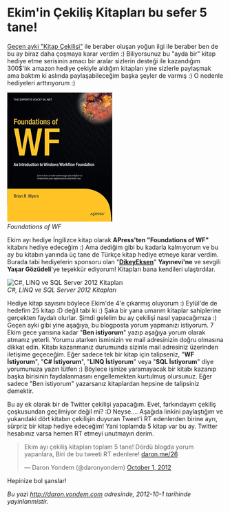 # Ekim'in Çekiliş Kitapları bu sefer 5 tane!
[Geçen ayki "Kitap
Çekilişi"](http://daron.yondem.com/tr/post/Eylul_un_Cekilis_Kitabi_Server_AppFabric)
ile beraber oluşan yoğun ilgi ile beraber ben de bu ay biraz daha
çoşmaya karar verdim :) Biliyorsunuz bu "ayda bir" kitap hediye etme
serisinin amacı bir aralar sizlerin desteği ile kazandığım 300\$'lık
amazon hediye çekiyle aldığım kitapları yine sizlerle paylaşmak ama
baktım ki aslında paylaşabileceğim başka şeyler de varmış :) O nedenle
hediyeleri arttırıyorum :)

![Foundations of WF](media/Ekim_in_Cekilis_Kitablari_bu_sefer_5_tane/wf.jpg)\
*Foundations of WF*

Ekim ayı hediye İngilizce kitap olarak **APress'ten "Foundations of
WF"** kitabını hediye edeceğim :) Ama dediğim gibi bu kadarla kalmıyorum
ve bu ay bu kitabın yanında üç tane de Türkçe kitap hediye etmeye karar
verdim. Burada tabi hediyelerin sponsoru olan
"[**DikeyEksen**](http://www.dikeyeksen.com/)" **Yayınevi'ne** ve
sevgili **Yaşar Gözüdeli**'ye teşekkür ediyorum! Kitapları bana
kendileri ulaştırdılar.

![C\#, LINQ ve SQL Server 2012
Kitapları](media/Ekim_in_Cekilis_Kitablari_bu_sefer_5_tane/kitaplar.jpg)\
*C\#, LINQ ve SQL Server 2012 Kitapları*

Hediye kitap sayısını böylece Ekim'de 4'e çıkarmış oluyorum :) Eylül'de
de hedefim 25 kitap :D değil tabi ki :) Şaka bir yana umarım kitaplar
sahiplerine gerçekten faydalı olurlar. Şimdi gelelim bu ay çekilişi
nasıl yapacağımıza :) Geçen ayki gibi yine aşağıya, bu blogposta yorum
yapmanızı istiyorum. 7 Ekim gece yarısına kadar "**Ben istiyorum**"
yazıp aşağıya yorum olarak atmanız yeterli. Yorumu atarken isminizin ve
mail adresinizin doğru olmasına dikkat edin. Kitabı kazanmanız durumunda
sizinle mail adresiniz üzerinden iletişime geçeceğim. Eğer sadece tek
bir kitap için talipseniz, "**WF İstiyorum**", "**C\# İstiyorum**",
"**LINQ İstiyorum**" veya "**SQL İstiyorum**" diye yorumunuza yazın
lütfen :) Böylece işinize yaramayacak bir kitabı kazanıp başka birisinin
faydalanmasını engellemekten kurtulmuş olursunuz. Eğer sadece "Ben
istiyorum" yazarsanız kitaplardan hepsine de talipsiniz demektir.

Bu ay ek olarak bir de Twitter çekilişi yapacağım. Evet, farkındayım
çekiliş çoşkusundan geçilmiyor değil mi? :D Neyse.... Aşağıda linkini
paylaştığım ve yukarıdaki dört kitabın çekilişin duyuran Tweet'i RT
edenlerden birine ayrı, sürpriz bir kitap hediye edeceğim! Yani toplamda
5 kitap var bu ay. Twitter hesabınız varsa hemen RT etmeyi unutmayın
derim.

> Ekim ayı çekiliş kitapları toplam 5 tane! Dördü blogda yorum
> yapanlara, Biri de bu tweeti RT edenlere!
> [daron.me/26](http://t.co/elUHkefO "http://daron.me/26")
>
> — Daron Yondem (@daronyondem) [October 1,
> 2012](https://twitter.com/daronyondem/status/252701636546404352)

Hepinize bol şanslar!



*Bu yazi http://daron.yondem.com adresinde, 2012-10-1 tarihinde yayinlanmistir.*
